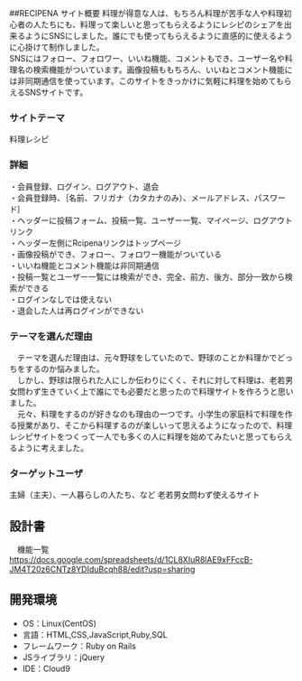 ##RECIPENA サイト概要
料理が得意な人は、もちろん料理が苦手な人や料理初心者の人たちにも、料理って楽しいと思ってもらえるようにレシピのシェアを出来るようにSNSにしました。誰にでも使ってもらえるように直感的に使えるように心掛けて制作しました。  
SNSにはフォロー、フォロワー、いいね機能、コメントもでき、ユーザー名や料理名の検索機能がついています。画像投稿ももちろん、いいねとコメント機能には非同期通信を使っています。このサイトをきっかけに気軽に料理を始めてもらえるSNSサイトです。

### サイトテーマ
 料理レシピ

### 詳細
・会員登録、ログイン、ログアウト、退会  
・会員登録時、｛名前、フリガナ（カタカナのみ）、メールアドレス、パスワード｝  
・ヘッダーに投稿フォーム、投稿一覧、ユーザー一覧、マイページ、ログアウトリンク  
・ヘッダー左側にRcipenaリンクはトップページ  
・画像投稿ができ、フォロー、フォロワー機能がついている  
・いいね機能とコメント機能は非同期通信  
・投稿一覧とユーザー一覧には検索ができ、完全、前方、後方、部分一致から検索ができる  
・ログインなしでは使えない  
・退会した人は再ログインができない  


### テーマを選んだ理由
　テーマを選んだ理由は、元々野球をしていたので、野球のことか料理かでどっちをするのか悩みました。  
　しかし、野球は限られた人にしか伝わりにくく、それに対して料理は、老若男女問わず生きていく上で誰にでも必要だと思ったので料理サイトを作ろうと思いました。  
　元々、料理をするのが好きなのも理由の一つです。小学生の家庭科で料理を作る授業があり、そこから料理するのが楽しいって思えるようになったので、料理レシピサイトをつくって一人でも多くの人に料理を始めてみたいと思ってもらえるように考えました。


### ターゲットユーザ
主婦（主夫）、一人暮らしの人たち、など
老若男女問わず使えるサイト

## 設計書
　機能一覧
https://docs.google.com/spreadsheets/d/1CL8XIuR8lAE9xFFccB-JM4T20z6CNTz8YDIduBcqh88/edit?usp=sharing

## 開発環境
- OS：Linux(CentOS)
- 言語：HTML,CSS,JavaScript,Ruby,SQL
- フレームワーク：Ruby on Rails
- JSライブラリ：jQuery
- IDE：Cloud9

